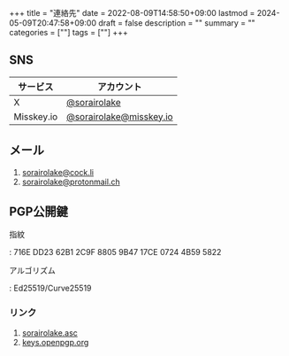 +++
title = "連絡先"
date = 2022-08-09T14:58:50+09:00
lastmod = 2024-05-09T20:47:58+09:00
draft = false
description = ""
summary = ""
categories = [""]
tags = [""]
+++

## SNS

| サービス   | アカウント                                                 |
| ---------- | ---------------------------------------------------------- |
| X          | [@sorairolake](https://twitter.com/sorairolake)            |
| Misskey.io | [@sorairolake@misskey.io](https://misskey.io/@sorairolake) |

## メール

1. <sorairolake@cock.li>
2. <sorairolake@protonmail.ch>

## PGP公開鍵

指紋

: 716E DD23 62B1 2C9F 8805 9B47 17CE 0724 4B59 5822

アルゴリズム

: Ed25519/Curve25519

### リンク

1. [sorairolake.asc](sorairolake.asc)
2. [keys.openpgp.org](https://keys.openpgp.org/search?q=716EDD2362B12C9F88059B4717CE07244B595822)
